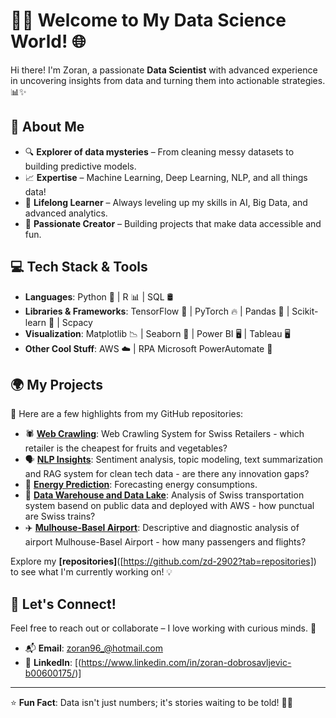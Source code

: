 # 👩‍💻 Welcome to My Data Science World! 🌐

Hi there! I'm Zoran, a passionate **Data Scientist** with advanced experience in uncovering insights from data and turning them into actionable strategies. 📊✨

## 🚀 About Me

- 🔍 **Explorer of data mysteries** – From cleaning messy datasets to building predictive models.
- 📈 **Expertise** – Machine Learning, Deep Learning, NLP, and all things data! 
- 🧠 **Lifelong Learner** – Always leveling up my skills in AI, Big Data, and advanced analytics.
- 🌟 **Passionate Creator** – Building projects that make data accessible and fun.

## 💻 Tech Stack & Tools

- **Languages**: Python 🐍 | R 📊 | SQL 🛢️  
- **Libraries & Frameworks**: TensorFlow 🤖 | PyTorch 🔥 | Pandas 🐼 | Scikit-learn 🎯 | Scpacy    
- **Visualization**: Matplotlib 📉 | Seaborn 🌊 | Power BI 🖥️  | Tableau 🖥️
- **Other Cool Stuff**:  AWS ☁️ | RPA Microsoft PowerAutomate 🤖

## 🌍 My Projects

📌 Here are a few highlights from my GitHub repositories:

- 🕷️ **[Web Crawling](#)**: Web Crawling System for Swiss Retailers - which retailer is the cheapest for fruits and vegetables? 
- 🗣️ **[NLP Insights](#)**: Sentiment analysis, topic modeling, text summarization and RAG system for clean tech data - are there any innovation gaps?
- 🌳 **[Energy Prediction](#)**: Forecasting energy consumptions.
- 🚂 **[Data Warehouse and Data Lake](#)**: Analysis of Swiss transportation system basend on public data and deployed with AWS - how punctual are Swiss trains?
- ✈️ **[Mulhouse-Basel Airport](#)**: Descriptive and diagnostic analysis of airport Mulhouse-Basel Airport - how many passengers and flights?

Explore my **[repositories]**([https://github.com/zd-2902?tab=repositories]) to see what I'm currently working on! 💡

## 🎯 Let's Connect!

Feel free to reach out or collaborate – I love working with curious minds. 🌟

- 📬 **Email**: zoran96_@hotmail.com 
- 💼 **LinkedIn**: [(https://www.linkedin.com/in/zoran-dobrosavljevic-b00600175/)]

---

⭐ **Fun Fact**: Data isn't just numbers; it's stories waiting to be told! 📖✨
